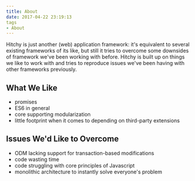 ```yaml
---
title: About
date: 2017-04-22 23:19:13
tags
- About
---
```


Hitchy is just another (web) application framework: it's equivalent to several existing frameworks of its like, but still it tries to overcome some downsides of framework we've been working with before. Hitchy is built up on things we like to work with and tries to reproduce issues we've been having with other frameworks previously.

## What We Like

* promises
* ES6 in general
* core supporting modularization
* little footprint when it comes to depending on third-party extensions

## Issues We'd Like to Overcome

* ODM lacking support for transaction-based modifications
* code wasting time
* code struggling with core principles of Javascript
* monolithic architecture to instantly solve everyone's problem
